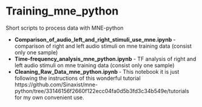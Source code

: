 # Training_mne_python
Short scripts to process data with MNE-python
<ul>
  <li><b>Comparison_of_audio_left_and_right_stimuli_use_mne.ipynb </b>- comparison of right and left audio stimuli on mne training data (consist only one sample)</li>
  <li><b>Time-frequency_analysis_mne_python.ipynb</b> - TF analysis of right and left audio stimuli on mne training data (consist only one sample)</li>
  <li><b> Cleaning_Raw_Data_mne_python.ipynb </b> - This notebook it is just following the instructions of this wonderful tutorial https://github.com/Sinaxist/mne-python/tree/33146156f2660f122ecc04fa0d5b3fd3c34b549e/tutorials for my own convenient  use.</li>
</ul>
